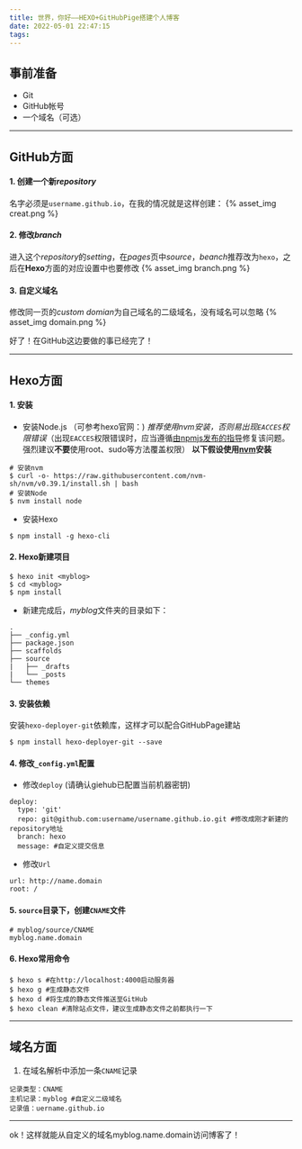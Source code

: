 ```yaml
---
title: 世界，你好——HEXO+GitHubPige搭建个人博客
date: 2022-05-01 22:47:15
tags:
---
```


## 事前准备
- Git
- GitHub帐号
- 一个域名（可选）

---

## GitHub方面
#### 1. 创建一个新*repository*
名字必须是`username.github.io`，在我的情况就是这样创建：
{% asset_img creat.png %}
#### 2. 修改*branch*
进入这个*repository*的*setting*，在*pages*页中*source*，*beanch*推荐改为`hexo`，之后在**Hexo**方面的对应设置中也要修改
{% asset_img branch.png %}
#### 3. 自定义域名
修改同一页的*custom domian*为自己域名的二级域名，没有域名可以忽略
{% asset_img domain.png %}

好了！在GitHub这边要做的事已经完了！

---

## Hexo方面
#### 1. 安装
- 安装Node.js （可参考hexo官网：[](hexo.io))
*推荐使用nvm安装，否则易出现`EACCES`权限错误*（出现`EACCES`权限错误时，应当遵循[由npmjs发布的指导](https://docs.npmjs.com/resolving-eacces-permissions-errors-when-installing-packages-globally)修复该问题。强烈建议**不要**使用root、sudo等方法覆盖权限）
**以下假设使用[nvm](https://github.com/nvm-sh/nvm)安装**
```
# 安装nvm
$ curl -o- https://raw.githubusercontent.com/nvm-sh/nvm/v0.39.1/install.sh | bash
# 安装Node
$ nvm install node
```
- 安装Hexo

```
$ npm install -g hexo-cli
```
#### 2. Hexo新建项目

```
$ hexo init <myblog>
$ cd <myblog>
$ npm install
```
- 新建完成后，*myblog*文件夹的目录如下：

```
.
├── _config.yml
├── package.json
├── scaffolds
├── source
|   ├── _drafts
|   └── _posts
└── themes
```
#### 3. 安装依赖
安装`hexo-deployer-git`依赖库，这样才可以配合GitHubPage建站

```
$ npm install hexo-deployer-git --save
```
#### 4. 修改`_config.yml`配置
- 修改`deploy` (请确认giehub已配置当前机器密钥)
```
deploy:
  type: 'git'
  repo: git@github.com:username/username.github.io.git #修改成刚才新建的repository地址
  branch: hexo
  message: #自定义提交信息
```
- 修改`Url`

```
url: http://name.domain
root: /
```

#### 5. `source`目录下，创建`CNAME`文件
```
# myblog/source/CNAME
myblog.name.domain
```
#### 6. Hexo常用命令
```
$ hexo s #在http://localhost:4000启动服务器
$ hexo g #生成静态文件
$ hexo d #将生成的静态文件推送至GitHub
$ hexo clean #清除站点文件，建议生成静态文件之前都执行一下
```

---

## 域名方面
1. 在域名解析中添加一条`CNAME`记录
```
记录类型：CNAME
主机记录：myblog #自定义二级域名
记录值：uername.github.io
```

---

ok！这样就能从自定义的域名myblog.name.domain访问博客了！
